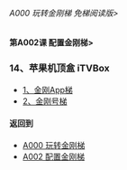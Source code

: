 ###### A000 玩转金刚梯 免梯阅读版>
#### 第A002课 配置金刚梯>


### 14、苹果机顶盒 iTVBox
- [1、金刚App梯](https://github.com/a2zitpro/web/blob/master/LadderFree/LadderConfigure/Apple/TVBox/LadderApp.md)
- [2、金刚号梯](https://github.com/a2zitpro/web/blob/master/LadderFree/LadderConfigure/Apple/TVBox/LadderKKID.md)


#### 返回到
- [A000 玩转金刚梯](https://github.com/a2zitpro/web/blob/master/LadderFree/main.md)
- [A002 配置金刚梯](https://github.com/a2zitpro/web/blob/master/LadderFree/LadderConfigure/LadderConfigure.md)



